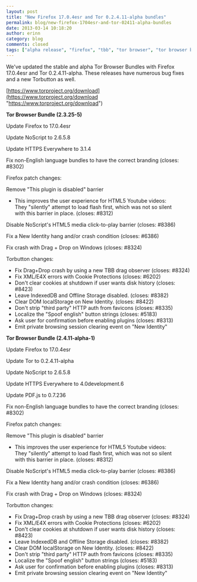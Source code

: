 ```yaml
---
layout: post
title: "New Firefox 17.0.4esr and Tor 0.2.4.11-alpha bundles"
permalink: blog/new-firefox-1704esr-and-tor-02411-alpha-bundles
date: 2013-03-14 10:18:20
author: erinn
category: blog
comments: closed
tags: ["alpha release", "firefox", "tbb", "tor browser", "tor browser bundle"]
---
```


We've updated the stable and alpha Tor Browser Bundles with Firefox 17.0.4esr and Tor 0.2.4.11-alpha. These releases have numerous bug fixes and a new Torbutton as well.

[https://www.torproject.org/download](https://www.torproject.org/download "https://www.torproject.org/download")

**Tor Browser Bundle (2.3.25-5)**

Update Firefox to 17.0.4esr

Update NoScript to 2.6.5.8

Update HTTPS Everywhere to 3.1.4

Fix non-English language bundles to have the correct branding (closes: \#8302)

Firefox patch changes:

Remove "This plugin is disabled" barrier

-   This improves the user experience for HTML5 Youtube videos:  
     They "silently" attempt to load flash first, which was not so silent  
     with this barrier in place. (closes: \#8312)

Disable NoScript's HTML5 media click-to-play barrier (closes: \#8386)

Fix a New Identity hang and/or crash condition (closes: \#6386)

Fix crash with Drag + Drop on Windows (closes: \#8324)

Torbutton changes:

-   Fix Drag+Drop crash by using a new TBB drag observer (closes: \#8324)
-   Fix XML/E4X errors with Cookie Protections (closes: \#6202)
-   Don't clear cookies at shutdown if user wants disk history (closes: \#8423)
-   Leave IndexedDB and Offline Storage disabled. (closes: \#8382)
-   Clear DOM localStorage on New Identity. (closes: \#8422)
-   Don't strip "third party" HTTP auth from favicons (closes: \#8335)
-   Localize the "Spoof english" button strings (closes: \#5183)
-   Ask user for confirmation before enabling plugins (closes: \#8313)
-   Emit private browsing session clearing event on "New Identity"

**Tor Browser Bundle (2.4.11-alpha-1)**

Update Firefox to 17.0.4esr

Update Tor to 0.2.4.11-alpha

Update NoScript to 2.6.5.8

Update HTTPS Everywhere to 4.0development.6

Update PDF.js to 0.7.236

Fix non-English language bundles to have the correct branding (closes: \#8302)

Firefox patch changes:

Remove "This plugin is disabled" barrier

-   This improves the user experience for HTML5 Youtube videos:  
     They "silently" attempt to load flash first, which was not so silent  
     with this barrier in place. (closes: \#8312)

Disable NoScript's HTML5 media click-to-play barrier (closes: \#8386)

Fix a New Identity hang and/or crash condition (closes: \#6386)

Fix crash with Drag + Drop on Windows (closes: \#8324)

Torbutton changes:

-   Fix Drag+Drop crash by using a new TBB drag observer (closes: \#8324)
-   Fix XML/E4X errors with Cookie Protections (closes: \#6202)
-   Don't clear cookies at shutdown if user wants disk history (closes: \#8423)
-   Leave IndexedDB and Offline Storage disabled. (closes: \#8382)
-   Clear DOM localStorage on New Identity. (closes: \#8422)
-   Don't strip "third party" HTTP auth from favicons (closes: \#8335)
-   Localize the "Spoof english" button strings (closes: \#5183)
-   Ask user for confirmation before enabling plugins (closes: \#8313)
-   Emit private browsing session clearing event on "New Identity"

